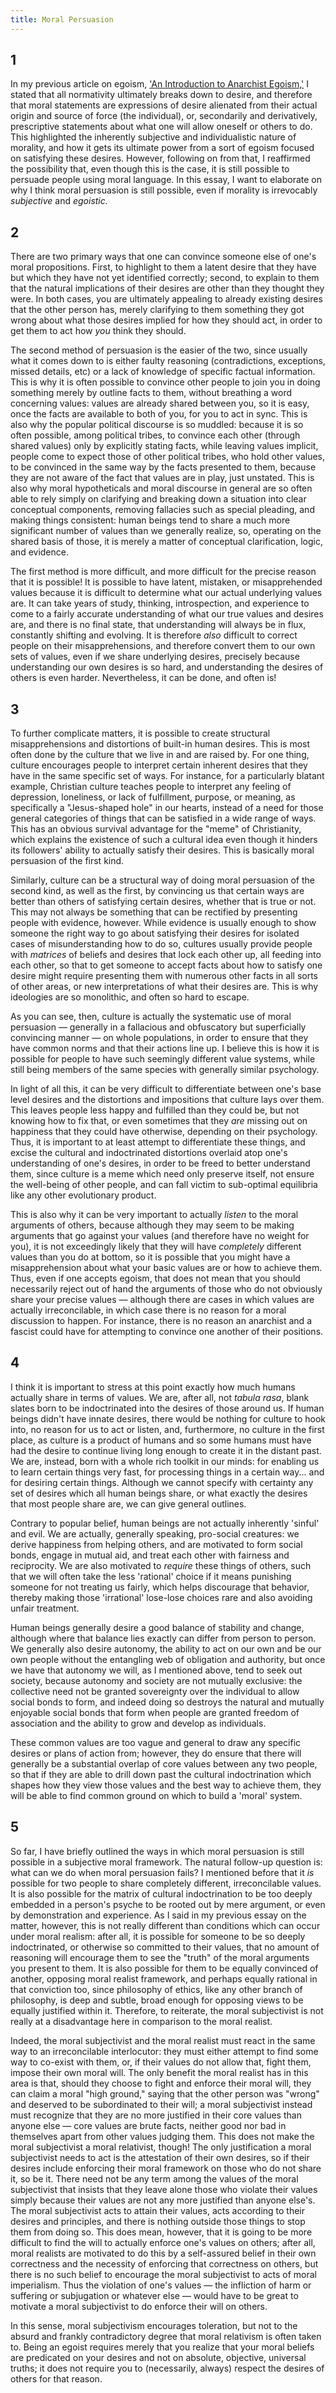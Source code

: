 ```yaml
---
title: Moral Persuasion
---
```


## 1

In my previous article on egoism, ['An Introduction to Anarchist Egoism,'](https://tbdp-web.github.io/blog/2021/12/08/egoism.html) I stated that all normativity ultimately breaks down to desire, and therefore that moral statements are expressions of desire alienated from their actual origin and source of force (the individual), or, secondarily and derivatively, prescriptive statements about what one will allow oneself or others to do. This highlighted the inherently subjective and individualistic nature of morality, and how it gets its ultimate power from a sort of egoism focused on satisfying these desires. However, following on from that, I reaffirmed the possibility that, even though this is the case, it is still possible to persuade people using moral language. In this essay, I want to elaborate on why I think moral persuasion is still possible, even if morality is irrevocably *subjective* and *egoistic.*

## 2

There are two primary ways that one can convince someone else of one's moral propositions. First, to highlight to them a latent desire that they have but which they have not yet identified correctly; second, to explain to them that the natural implications of their desires are other than they thought they were. In both cases, you are ultimately appealing to already existing desires that the other person has, merely clarifying to them something they got wrong about what those desires implied for how they should act, in order to get them to act how *you* think they should.

The second method of persuasion is the easier of the two, since usually what it comes down to is either faulty reasoning (contradictions, exceptions, missed details, etc) or a lack of knowledge of specific factual information. This is why it is often possible to convince other people to join you in doing something merely by outline facts to them, without breathing a word concerning values: values are already shared between you, so it is easy, once the facts are available to both of you, for you to act in sync. This is also why the popular political discourse is so muddled: because it is so often possible, among political tribes, to convince each other (through shared values) only by explicitly stating facts, while leaving values implicit, people come to expect those of other political tribes, who hold other values, to be convinced in the same way by the facts presented to them, because they are not aware of the fact that values are in play, just unstated. This is also why moral hypotheticals and moral discourse in general are so often able to rely simply on clarifying and breaking down a situation into clear conceptual components, removing fallacies such as special pleading, and making things consistent: human beings tend to share a much more significant number of values than we generally realize, so, operating on the shared basis of those, it is merely a matter of conceptual clarification, logic, and evidence.

The first method is more difficult, and more difficult for the precise reason that it is possible! It is possible to have latent, mistaken, or misapprehended values because it is difficult to determine what our actual underlying values are. It can take years of study, thinking, introspection, and experience to come to a fairly accurate understanding of what our true values and desires are, and there is no final state, that understanding will always be in flux, constantly shifting and evolving. It is therefore *also* difficult to correct people on their misapprehensions, and therefore convert them to our own sets of values, even if we share underlying desires, precisely because understanding our own desires is so hard, and understanding the desires of others is even harder. Nevertheless, it can be done, and often is!

## 3

To further complicate matters, it is possible to create structural misapprehensions and distortions of built-in human desires. This is most often done by the culture that we live in and are raised by. For one thing, culture encourages people to interpret certain inherent desires that they have in the same specific set of ways. For instance, for a particularly blatant example, Christian culture teaches people to interpret any feeling of depression, loneliness, or lack of fulfillment, purpose, or meaning, as specifically a "Jesus-shaped hole" in our hearts, instead of a need for those general categories of things that can be satisfied in a wide range of ways. This has an obvious survival advantage for the "meme" of Christianity, which explains the existence of such a cultural idea even though it hinders its followers' ability to actually satisfy their desires. This is basically moral persuasion of the first kind. 

Similarly, culture can be a structural way of doing moral persuasion of the second kind, as well as the first, by convincing us that certain ways are better than others of satisfying certain desires, whether that is true or not. This may not always be something that can be rectified by presenting people with evidence, however. While evidence is usually enough to show someone the right way to go about satisfying their desires for isolated cases of misunderstanding how to do so, cultures usually provide people with *matrices* of beliefs and desires that lock each other up, all feeding into each other, so that to get someone to accept facts about how to satisfy one desire might require presenting them with numerous other facts in all sorts of other areas, or new interpretations of what their desires are. This is why ideologies are so monolithic, and often so hard to escape.

As you can see, then, culture is actually the systematic use of moral persuasion — generally in a fallacious and obfuscatory but superficially convincing manner — on whole populations, in order to ensure that they have common norms and that their actions line up. I believe this is how it is possible for people to have such seemingly different value systems, while still being members of the same species with generally similar psychology.

In light of all this, it can be very difficult to differentiate between one's base level desires and the distortions and impositions that culture lays over them. This leaves people less happy and fulfilled than they could be, but not knowing how to fix that, or even sometimes that they *are* missing out on happiness that they could have otherwise, depending on their psychology. Thus, it is important to at least attempt to differentiate these things, and excise the cultural and indoctrinated distortions overlaid atop one's understanding of one's desires, in order to be freed to better understand them, since culture is a meme which need only preserve itself, not ensure the well-being of other people, and can fall victim to sub-optimal equilibria like any other evolutionary product. 

This is also why it can be very important to actually *listen* to the moral arguments of others, because although they may seem to be making arguments that go against your values (and therefore have no weight for you), it is not exceedingly likely that they will have *completely* different values than you do at bottom, so it is possible that you might have a misapprehension about what your basic values are or how to achieve them. Thus, even if one accepts egoism, that does not mean that you should necessarily reject out of hand the arguments of those who do not obviously share your precise values — although there are cases in which values are actually irreconcilable, in which case there is no reason for a moral discussion to happen. For instance, there is no reason an anarchist and a fascist could have for attempting to convince one another of their positions.

## 4

I think it is important to stress at this point exactly how much humans actually share in terms of values. We are, after all, not *tabula rasa*, blank slates born to be indoctrinated into the desires of those around us. If human beings didn't have innate desires, there would be nothing for culture to hook into, no reason for us to act or listen, and, furthermore, no culture in the first place, as culture is a product of humans and so some humans must have had the desire to continue living long enough to create it in the distant past. We are, instead, born with a whole rich toolkit in our minds: for enabling us to learn certain things very fast, for processing things in a certain way... and for desiring certain things. Although we cannot specify with certainty any set of desires which all human beings share, or what exactly the desires that most people share are, we can give general outlines.

Contrary to popular belief, human beings are not actually inherently 'sinful' and evil. We are actually, generally speaking, pro-social creatures: we derive happiness from helping others, and are motivated to form social bonds, engage in mutual aid, and treat each other with fairness and reciprocity. We are also motivated to *require* these things of others, such that we will often take the less 'rational' choice if it means punishing someone for not treating us fairly, which helps discourage that behavior, thereby making those 'irrational' lose-lose choices rare and also avoiding unfair treatment.

Human beings generally desire a good balance of stability and change, although where that balance lies exactly can differ from person to person. We generally also desire autonomy, the ability to act on our own and be our own people without the entangling web of obligation and authority, but once we have that autonomy we will, as I mentioned above, tend to seek out society, because autonomy and society are not mutually exclusive: the collective need not be granted sovereignty over the individual to allow social bonds to form, and indeed doing so destroys the natural and mutually enjoyable social bonds that form when people are granted freedom of association and the ability to grow and develop as individuals.

These common values are too vague and general to draw any specific desires or plans of action from; however, they do ensure that there will generally be a substantial overlap of core values between any two people, so that if they are able to drill down past the cultural indoctrination which shapes how they view those values and the best way to achieve them, they will be able to find common ground on which to build a 'moral' system.

## 5

So far, I have briefly outlined the ways in which moral persuasion is still possible in a subjective moral framework. The natural follow-up question is: what can we do when moral persuasion fails? I mentioned before that it *is* possible for two people to share completely different, irreconcilable values. It is also possible for the matrix of cultural indoctrination to be too deeply embedded in a person's psyche to be rooted out by mere argument, or even by demonstration and experience. As I said in my previous essay on the matter, however, this is not really different than conditions which can occur under moral realism: after all, it is possible for someone to be so deeply indoctrinated, or otherwise so committed to their values, that no amount of reasoning will encourage them to see the "truth" of the moral arguments you present to them. It is also possible for them to be equally convinced of another, opposing moral realist framework, and perhaps equally rational in that conviction too, since philosophy of ethics, like any other branch of philosophy, is deep and subtle, broad enough for opposing views to be equally justified within it. Therefore, to reiterate, the moral subjectivist is not really at a disadvantage here in comparison to the moral realist.

Indeed, the moral subjectivist and the moral realist must react in the same way to an irreconcilable interlocutor: they must either attempt to find some way to co-exist with them, or, if their values do not allow that, fight them, impose their own moral will. The only benefit the moral realist has in this area is that, should they choose to fight and enforce their moral will, they can claim a moral "high ground," saying that the other person was "wrong" and deserved to be subordinated to their will; a moral subjectivist instead must recognize that they are no more justified in their core values than anyone else — core values are brute facts, neither good nor bad in themselves apart from other values judging them. This does not make the moral subjectivist a moral relativist, though! The only justification a moral subjectivist needs to act is the attestation of their own desires, so if their desires include enforcing their moral framework on those who do not share it, so be it. There need not be any term among the values of the moral subjectivist that insists that they leave alone those who violate their values simply because their values are not any more justified than anyone else's. The moral subjectivist acts to attain their values, acts according to their desires and principles, and there is nothing outside those things to stop them from doing so. This does mean, however, that it is going to be more difficult to find the will to actually enforce one's values on others; after all, moral realists are motivated to do this by a self-assured belief in their own correctness and the necessity of enforcing that correctness on others, but there is no such belief to encourage the moral subjectivist to acts of moral imperialism. Thus the violation of one's values — the infliction of harm or suffering or subjugation or whatever else — would have to be great to motivate a moral subjectivist to do enforce their will on others.

In this sense, moral subjectivism encourages toleration, but not to the absurd and frankly contradictory degree that moral relativism is often taken to. Being an egoist requires merely that you realize that your moral beliefs are predicated on your desires and not on absolute, objective, universal truths; it does not require you to (necessarily, always) respect the desires of others for that reason.

